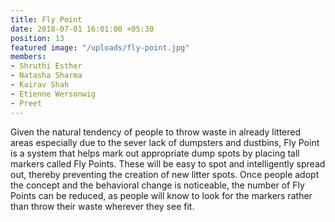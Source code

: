 ```yaml
---
title: Fly Point
date: 2018-07-01 16:01:00 +05:30
position: 13
featured image: "/uploads/fly-point.jpg"
members:
- Shruthi Esther
- Natasha Sharma
- Kairav Shah
- Etienne Wersonwig
- Preet
---
```


Given the natural tendency of people to throw waste in already littered areas especially due to the sever lack of dumpsters and dustbins, Fly Point is a system that helps mark out appropriate dump spots by placing tall markers called Fly Points. These will be easy to spot and intelligently spread out, thereby preventing the creation of new litter spots. Once people adopt the concept and the behavioral change is noticeable, the number of Fly Points can be reduced, as people will know to look for the markers rather than throw their waste wherever they see fit.
